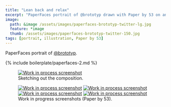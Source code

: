 ```yaml
---
title: "Lean back and relax"
excerpt: "PaperFaces portrait of @brototyp drawn with Paper by 53 on an iPad."
image: 
  path: &image /assets/images/paperfaces-brototyp-twitter-lg.jpg 
  feature: *image
  thumb: /assets/images/paperfaces-brototyp-twitter-150.jpg
tags: [portrait, illustration, Paper by 53]
---
```


PaperFaces portrait of [@brototyp](http://twitter.com/brototyp).

{% include boilerplate/paperfaces-2.md %}

<figure>
	<a href="{{ site.url }}/assets/images/paperfaces-brototyp-process-1-lg.jpg"><img src="{{ site.url }}/assets/images/paperfaces-brototyp-process-1-750.jpg" alt="Work in process screenshot"></a>
	<figcaption>Sketching out the composition.</figcaption>
</figure>

<figure class="half">
	<a href="{{ site.url }}/assets/images/paperfaces-brototyp-process-2-lg.jpg"><img src="{{ site.url }}/assets/images/paperfaces-brototyp-process-2-600.jpg" alt="Work in process screenshot"></a>
	<a href="{{ site.url }}/assets/images/paperfaces-brototyp-process-3-lg.jpg"><img src="{{ site.url }}/assets/images/paperfaces-brototyp-process-3-600.jpg" alt="Work in process screenshot"></a>
	<a href="{{ site.url }}/assets/images/paperfaces-brototyp-process-4-lg.jpg"><img src="{{ site.url }}/assets/images/paperfaces-brototyp-process-4-600.jpg" alt="Work in process screenshot"></a>
	<a href="{{ site.url }}/assets/images/paperfaces-brototyp-process-5-lg.jpg"><img src="{{ site.url }}/assets/images/paperfaces-brototyp-process-5-600.jpg" alt="Work in process screenshot"></a>
	<figcaption>Work in progress screenshots (Paper by 53).</figcaption>
</figure>